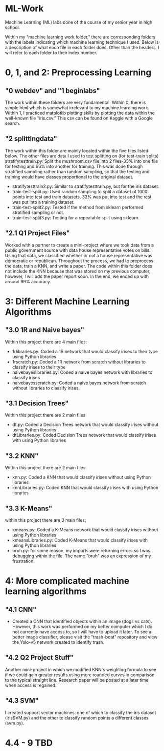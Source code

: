 # ML-Work
Machine Learning (ML) labs done of the course of my senior year in high school.

Within my "machine learning work folder," there are corresponding folders with the labels indicating which machine learning technique I used. 
Below is a description of what each file in each folder does. Other than the headers, I will refer to each folder to their index number.


# 0, 1, and 2: Preprocessing Learning
## "0 webdev" and "1 beginlabs"
The work within these folders are very fundamental. Within 0, there is simple html which is somewhat irrelevant to my machine learning work. Within 1, I practiced matplotlib plotting skills by plotting the data within the well-known file "iris.csv." This csv can be found on Kaggle with a Google search.

## "2 splittingdata"
The work within this folder are mainly located within the five files listed below. The other files are data I used to test splitting on (for test-train splits)
stratifytesttrain.py: Split the mushroom.csv file into 2 files-33% into one file for testing and 66% into another for training. This was done through stratified sampling rather than random sampling, so that the testing and training would have classes proportional to the original dataset.
- stratifytesttrain2.py: Similar to stratifytesttrain.py, but for the iris dataset.
- train-test-split.py: Used random sampling to split a dataset of 1000 points into test and train datasets. 33% was put into test and the rest was put into a training dataset.
- train-test-split2.py: Tested if the method from sklearn performed stratified sampling or not.
- train-test-split3.py: Testing for a repeatable split using sklearn.

## "2.1 Q1 Project Files"
Worked with a partner to create a mini-project where we took data from a public government source with data house representative votes on bills. Using that data, we classified whether or not a house representative was democratic or republican. Throughout the process, we had to preprocess the data, train a KNN, and write a paper. The code within this folder does not include the KNN because that was stored on my previous computer, however, I will add the paper report soon. In the end, we ended up with around 99% accuracy.

# 3: Different Machine Learning Algorithms
## "3.0 1R and Naive bayes"
Within this project there are 4 main files:
 - 1rlibraries.py: Coded a 1R network that would classify irises to their type using Python libraries
 - 1rscratch.py: Coded a 1R network from scratch without libraries to classify irises to their type
 - naivebayeslibraries.py: Coded a naive bayes network with libraries to classify irises
 - naivebayesscratch.py: Coded a naive bayes network from scratch without libraries to classify irises.

## "3.1 Decision Trees"
Within this project there are 2 main files:
- dt.py: Coded a Decision Trees network that would classify irises without using Python libraries
- dtLibraries.py: Coded Decision Trees network that would classify irises with using Python libraries

## "3.2 KNN"
Within this project there are 2 main files:
- knn.py: Coded a KNN that would classify irises without using Python libraries
- knnLibraries.py: Coded KNN that would classify irises with using Python libraries

## "3.3 K-Means"
within this project there are 3 main files:
- kmeans.py: Coded a K-Means network that would classify irises without using Python libraries
- kmeansLibraries.py: Coded K-Means that would classify irises with using Python libraries
- bruh.py: for some reason, my imports were returning errors so I was debugging within the file. The name "bruh" was an expression of my frustration.

# 4: More complicated machine learning algorithms

## "4.1 CNN" 
- Created a CNN that identified objects within an image (dogs vs cats). However, this work was performed on my better computer which I do not currently have access to, so I will have to upload it later. To see a better image classifier, please visit the "trash-boat" repository and view the Yolo-v5 network created to identify trash.

## "4.2 Q2 Project Stuff"
Another mini-project in which we modified KNN's weighting formula to see if we could gain greater results using more rounded curves in comparison to the typical straight line. Research paper will be posted at a later time when access is regained.

## "4.3 SVM" 
I created support vector machines: one of which to classify the iris dataset (irisSVM.py) and the other to classify random points a different classes (svm.py).

# 4.4 - 9 TBD



